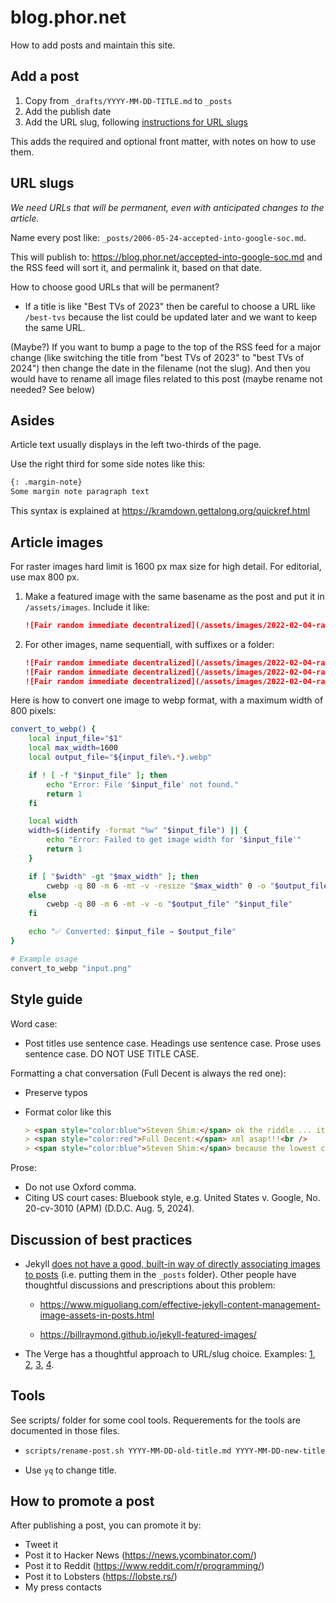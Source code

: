 # blog.phor.net

How to add posts and maintain this site.

## Add a post

1. Copy from `_drafts/YYYY-MM-DD-TITLE.md` to `_posts`
2. Add the publish date
3. Add the URL slug, following [instructions for URL slugs](#url-slugs)

This adds the required and optional front matter, with notes on how to use them.

## URL slugs

*We need URLs that will be permanent, even with anticipated changes to the article.*

Name every post like: `_posts/2006-05-24-accepted-into-google-soc.md`.

This will publish to: <https://blog.phor.net/accepted-into-google-soc.md> and the RSS feed will sort it, and permalink it, based on that date.

How to choose good URLs that will be permanent?

* If a title is like "Best TVs of 2023" then be careful to choose a URL like `/best-tvs` because the list could be updated later and we want to keep the same URL.

(Maybe?) If you want to bump a page to the top of the RSS feed for a major change (like switching the title from "best TVs of 2023" to "best TVs of 2024") then change the date in the filename (not the slug). And then you would have to rename all image files related to this post (maybe rename not needed? See below)

## Asides

Article text usually displays in the left two-thirds of the page.

Use the right third for some side notes like this:

```markdown
{: .margin-note}
Some margin note paragraph text
```

This syntax is explained at <https://kramdown.gettalong.org/quickref.html>

## Article images

For raster images hard limit is 1600 px max size for high detail. For editorial, use max 800 px.

1. Make a featured image with the same basename as the post and put it in `/assets/images`. Include it like:

   ```markdown
   ![Fair random immediate decentralized](/assets/images/2022-02-04-randomization-strategies-for-nft-drops.svg)
   ```

2. For other images, name sequentiall, with suffixes or a folder:

   ```markdown
   ![Fair random immediate decentralized](/assets/images/2022-02-04-randomization-strategies-for-nft-drops-2.svg)
   ![Fair random immediate decentralized](/assets/images/2022-02-04-randomization-strategies-for-nft-drops-some-feature.svg)
   ![Fair random immediate decentralized](/assets/images/2022-02-04-randomization-strategies-for-nft-drops/some-feature.svg)
   ```

Here is how to convert one image to webp format, with a maximum width of 800 pixels:

```sh
convert_to_webp() {
    local input_file="$1"
    local max_width=1600
    local output_file="${input_file%.*}.webp"

    if ! [ -f "$input_file" ]; then
        echo "Error: File '$input_file' not found."
        return 1
    fi

    local width
    width=$(identify -format "%w" "$input_file") || {
        echo "Error: Failed to get image width for '$input_file'"
        return 1
    }

    if [ "$width" -gt "$max_width" ]; then
        cwebp -q 80 -m 6 -mt -v -resize "$max_width" 0 -o "$output_file" "$input_file"
    else
        cwebp -q 80 -m 6 -mt -v -o "$output_file" "$input_file"
    fi

    echo "✅ Converted: $input_file → $output_file"
}

# Example usage
convert_to_webp "input.png"
  ```

## Style guide

Word case:

* Post titles use sentence case. Headings use sentence case. Prose uses sentence case. DO NOT USE TITLE CASE.

Formatting a chat conversation (Full Decent is always the red one):

* Preserve typos

* Format color like this

  ```md
  > <span style="color:blue">Steven Shim:</span> ok the riddle ... it's not possible, because 8x + 6y = 5 does not have a solution where you can use integers, so there is no way to get 3 or 1 gallons from the mix.... otherwise you'd be able to get 5 gallons. is this right?<br />
  > <span style="color:red">Full Decent:</span> xml asap!!!<br />
  > <span style="color:blue">Steven Shim:</span> because the lowest common denominator is 1
  ```

Prose:

* Do not use Oxford comma.
* Citing US court cases: Bluebook style, e.g. United States v. Google, No. 20-cv-3010 (APM) (D.D.C. Aug. 5, 2024).

## Discussion of best practices

* Jekyll [does not have a good, built-in way of directly associating images to posts](https://github.com/jekyll/jekyll/issues/7681) (i.e. putting them in the `_posts` folder). Other people have thoughtful discussions and prescriptions about this problem:

  * <https://www.miguoliang.com/effective-jekyll-content-management-image-assets-in-posts.html>

  * <https://billraymond.github.io/jekyll-featured-images/>

* The Verge has a thoughtful approach to URL/slug choice. Examples: [1](https://www.theverge.com/22727963/roku-streaming-stick-4k-review), [2](https://www.theverge.com/21375098/best-streaming-device), [3](https://www.theverge.com/2023/1/4/23537503/roku-select-plus-tvs-features-price), [4](https://www.theverge.com/2023/11/15/23961754/sharp-aquos-oled-roku-tv-size-price).

## Tools

See scripts/ folder for some cool tools. Requerements for the tools are documented in those files.

* ```sh
  scripts/rename-post.sh YYYY-MM-DD-old-title.md YYYY-MM-DD-new-title.md
  ```

* Use `yq` to change title.

## How to promote a post

After publishing a post, you can promote it by:

* Tweet it
* Post it to Hacker News (<https://news.ycombinator.com/>)
* Post it to Reddit (<https://www.reddit.com/r/programming/>)
* Post it to Lobsters (<https://lobste.rs/>)
* My press contacts
